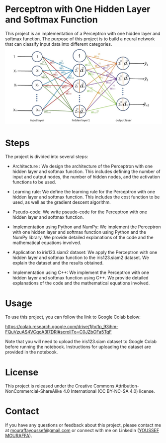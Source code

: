 # Perceptron with One Hidden Layer and Softmax Function
This project is an implementation of a Perceptron with one hidden layer and softmax function. The purpose of this project is to build a neural network that can classify input data into different categories.
![Alt Text](download.jfif)

# Steps
The project is divided into several steps:

 - Architecture : We design the architecture of the Perceptron with one hidden layer and softmax function. This includes defining the number of input and    output nodes, the number of hidden nodes, and the activation functions to be used.

 - Learning rule: We define the learning rule for the Perceptron with one hidden layer and softmax function. This includes the cost function to be used,    as well as the gradient descent algorithm.

 - Pseudo-code: We write pseudo-code for the Perceptron with one hidden layer and softmax function.

 - Implementation using Python and NumPy: We implement the Perceptron with one hidden layer and softmax function using Python and the NumPy library. We      provide detailed explanations of the code and the mathematical equations involved.

 - Application to iris123.siam2 dataset: We apply the Perceptron with one hidden layer and softmax function to the iris123.siam2 dataset. We explain the    dataset and the results obtained.

 - Implementation using C++: We implement the Perceptron with one hidden layer and softmax function using C++. We provide detailed explanations of the      code and the mathematical equations involved.

# Usage
To use this project, you can follow the link to Google Colab below:

https://colab.research.google.com/drive/1jhc1p_93ihm-FQuVzuAS4VCqoA3l7DRl#scrollTo=C0JZbOFa5TqF

Note that you will need to upload the iris123.siam dataset to Google Colab before running the notebook. Instructions for uploading the dataset are provided in the notebook.

# License
This project is released under the Creative Commons Attribution-NonCommercial-ShareAlike 4.0 International (CC BY-NC-SA 4.0) license.

# Contact
If you have any questions or feedback about this project, please contact me at mouraffayoussef@gmail.com or connect with me on LinkedIn ([YOUSSEF MOURAFFA](https://www.linkedin.com/in/youssef-mouraffa-316663201/)).
